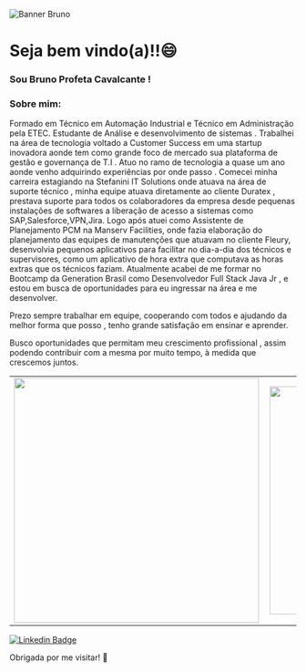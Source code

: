 ![Banner Bruno](https://i.imgur.com/xbVnUky.png)

# Seja bem vindo(a)!!😄

### Sou Bruno Profeta Cavalcante !

### Sobre mim:
Formado em Técnico em Automação Industrial e Técnico em Administração pela ETEC. Estudante de Análise e desenvolvimento de sistemas . Trabalhei na área de tecnologia voltado a Customer Success em uma startup inovadora aonde tem como grande foco de mercado sua plataforma de gestão e governança de T.I . Atuo no ramo de tecnologia a quase um ano aonde venho adquirindo experiências por onde passo . Comecei minha carreira estagiando na Stefanini IT Solutions onde atuava na área de suporte técnico , minha equipe atuava diretamente ao cliente Duratex , prestava suporte para todos os colaboradores da empresa desde pequenas instalações de softwares a liberação de acesso a sistemas como SAP,Salesforce,VPN,Jira. Logo após atuei como Assistente de Planejamento PCM na Manserv Facilities, onde fazia elaboração do planejamento das equipes de manutenções que atuavam no cliente Fleury, desenvolvia pequenos aplicativos para facilitar no dia-a-dia dos técnicos e supervisores, como um aplicativo de hora extra que computava as horas extras que os técnicos faziam. Atualmente acabei de me formar no Bootcamp da Generation Brasil como Desenvolvedor Full Stack Java Jr , e estou em busca de oportunidades para eu ingressar na área e me desenvolver.

Prezo sempre trabalhar em equipe, cooperando com todos e ajudando da melhor forma que posso , tenho grande satisfação em ensinar e aprender.

Busco oportunidades que permitam meu crescimento profissional , assim podendo contribuir com a mesma por muito tempo, à medida que crescemos juntos.

<p align="center">
<table>
    <tr>
        <td><img width="430px" align="left" src="https://github-readme-stats.vercel.app/api?username=bpcavalcante&show_icons=true" /></td>
        <td><img width="400px" align="left" src="https://github-readme-stats.vercel.app/api/top-langs/?username=bpcavalcante&hide=html&layout=compact&theme=buefy" /></td>
    </tr>   
</table>
</p>



[![Linkedin Badge](https://img.shields.io/badge/-LinkedIn-blue?style=flat-square&logo=Linkedin&logoColor=white&link=https://www.linkedin.com/in/bruno-profeta-cavalcante/)](https://www.linkedin.com/in/bruno-profeta-cavalcante/)


Obrigada por me visitar! 👋
